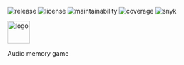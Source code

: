 ![release](https://img.shields.io/github/v/release/bamdadsabbagh/memaudio-org--www)
![license](https://img.shields.io/github/license/bamdadsabbagh/memaudio-org--www)
![maintainability](https://img.shields.io/codeclimate/maintainability/bamdadsabbagh/memaudio-org--www)
![coverage](https://img.shields.io/codeclimate/coverage/bamdadsabbagh/memaudio-org--www)
![snyk](https://img.shields.io/snyk/vulnerabilities/github/bamdadsabbagh/memaudio-org--www)

<img alt="logo" width="50px" src="https://i.imgur.com/FpnyKo3.png">

Audio memory game